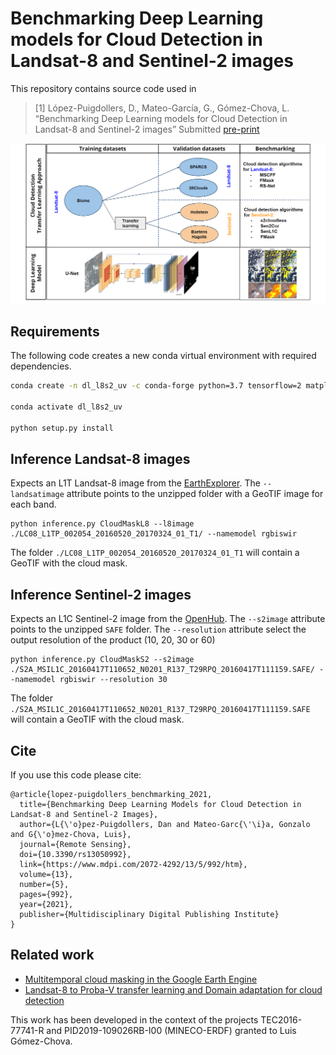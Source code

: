 # Benchmarking Deep Learning models for Cloud Detection in Landsat-8 and Sentinel-2 images

This repository contains source code used in

> [1] López-Puigdollers, D., Mateo-García, G., Gómez-Chova, L. “Benchmarking Deep Learning models for Cloud Detection in Landsat-8 and Sentinel-2 images” Submitted [pre-print](https://arxiv.org/abs/xxxx.xxxxx)

![GA abstract](figs/GA_MDPI_RS_Benchmark.png)
<!---
![NN architecture](figs/neural_network.png) 
--->

## Requirements

The following code creates a new conda virtual environment with required dependencies.

```bash
conda create -n dl_l8s2_uv -c conda-forge python=3.7 tensorflow=2 matplotlib --y

conda activate dl_l8s2_uv

python setup.py install

```

## Inference Landsat-8 images

Expects an L1T Landsat-8 image from the [EarthExplorer](https://earthexplorer.usgs.gov/).
The `--landsatimage` attribute points to the unzipped folder with a GeoTIF image for each band.

```
python inference.py CloudMaskL8 --l8image ./LC08_L1TP_002054_20160520_20170324_01_T1/ --namemodel rgbiswir
```
The folder `./LC08_L1TP_002054_20160520_20170324_01_T1` will contain a GeoTIF with the cloud mask.

## Inference Sentinel-2 images

Expects an L1C Sentinel-2 image from the [OpenHub](https://scihub.copernicus.eu/dhus).
The `--s2image` attribute points to the unzipped `SAFE` folder. The `--resolution` attribute select the output resolution of the product (10, 20, 30 or 60)

```
python inference.py CloudMaskS2 --s2image ./S2A_MSIL1C_20160417T110652_N0201_R137_T29RPQ_20160417T111159.SAFE/ --namemodel rgbiswir --resolution 30
```
The folder `./S2A_MSIL1C_20160417T110652_N0201_R137_T29RPQ_20160417T111159.SAFE` will contain a GeoTIF with the cloud mask.


## Cite

If you use this code please cite:

```
@article{lopez-puigdollers_benchmarking_2021,
  title={Benchmarking Deep Learning Models for Cloud Detection in Landsat-8 and Sentinel-2 Images},
  author={L{\'o}pez-Puigdollers, Dan and Mateo-Garc{\'\i}a, Gonzalo and G{\'o}mez-Chova, Luis},
  journal={Remote Sensing},
  doi={10.3390/rs13050992},
  link={https://www.mdpi.com/2072-4292/13/5/992/htm},
  volume={13},
  number={5},
  pages={992},
  year={2021},
  publisher={Multidisciplinary Digital Publishing Institute}
}
```

## Related work

* [Multitemporal cloud masking in the Google Earth Engine](https://github.com/IPL-UV/ee_ipl_uv)
* [Landsat-8 to Proba-V transfer learning and Domain adaptation for cloud detection](https://github.com/IPL-UV/pvl8dagans)

This work has been developed in the context of the projects TEC2016-77741-R and PID2019-109026RB-I00 (MINECO-ERDF) granted to Luis Gómez-Chova.
